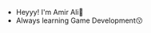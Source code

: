 -  Heyyy! I'm Amir Ali🙂
- Always learning Game Development😗



<!---
lordipio/lordipio is a ✨ special ✨ repository because its `README.md` (this file) appears on your GitHub profile.
You can click the Preview link to take a look at your changes.
--->
